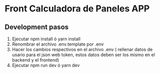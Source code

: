 # Front Calculadora de Paneles APP

## Development pasos

1. Ejecutar npm install ó yarn install
2. Renombrar el archivo .env.template por .env
3. Hacer los cambios respectivos en el archivo .env ( rellenar datos de usario para el json web token, estos datos deben ser los mismo en el backend y el frontend)
4. Ejecutar npm run dev ó yarn dev
